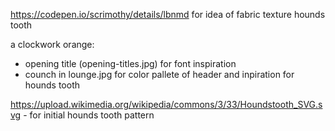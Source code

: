 https://codepen.io/scrimothy/details/lbnmd for idea of fabric texture hounds tooth

a clockwork orange:
 - opening title (opening-titles.jpg) for font inspiration
 - counch in lounge.jpg for color pallete of header and inpiration for hounds tooth


https://upload.wikimedia.org/wikipedia/commons/3/33/Houndstooth_SVG.svg - for initial hounds tooth pattern
